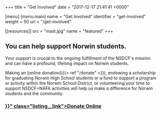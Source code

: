 +++
title = "Get Involved"
date  = "2017-12-17 21:41:41 +0000"

[menu]
  [menu.main]
    name        = "Get Involved"
    identifier  = "get-involved"
    weight      = 50
    url         = "/get-involved"

[[resources]]
  src  = "mast.jpg"
  name = "featured"
+++

## You can help support Norwin students.

Your support is crucial to the ongoing fulfillment of the NSDCF's mission and can have a profound, lifelong impact on Norwin students.

Making an [online donation]({{< ref "/donate" >}}), endowing a scholarship for graduating Norwin High School students or a fund to support a program or activity within the Norwin School District, or volunteering your time to support NSDCF+NAFA activities will help us make a difference for Norwin students and the community.

<article class="listing listing--short">
  <h3 class="listing__title">
    <a href="{{< ref "/donate" >}}" class="listing__link">Donate Online</a>
  </h3>
</article>
